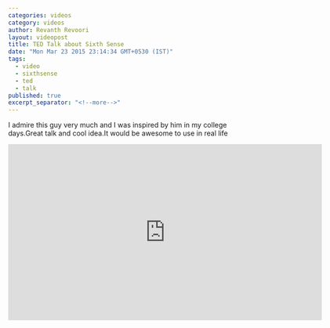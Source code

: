 ```yaml
---
categories: videos
category: videos
author: Revanth Revoori
layout: videopost
title: TED Talk about Sixth Sense
date: "Mon Mar 23 2015 23:14:34 GMT+0530 (IST)"
tags: 
  - video
  - sixthsense
  - ted
  - talk
published: true
excerpt_separator: "<!--more-->"
---
```



<div><p>I admire this guy very much and I was inspired by him in my college days.Great talk and cool idea.It would be awesome to use in real life</p></div>
<div class="video">
<iframe src="https://embed-ssl.ted.com/talks/pattie_maes_demos_the_sixth_sense.html" width="640" height="360" frameborder="0" scrolling="no" webkitAllowFullScreen mozallowfullscreen allowFullScreen></iframe>
</div>
<!--more-->

